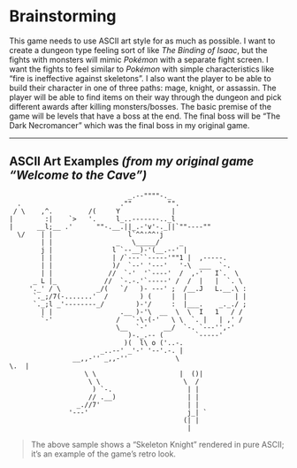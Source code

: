# Brainstorming

This game needs to use ASCII art style for as much as possible. I want to create a dungeon type feeling sort of like *The Binding of Isaac*, but the fights with monsters will mimic *Pokémon* with a separate fight screen. I want the fights to feel similar to *Pokémon* with simple characteristics like “fire is ineffective against skeletons”. I also want the player to be able to build their character in one of three paths: mage, knight, or assassin. The player will be able to find items on their way through the dungeon and pick different awards after killing monsters/bosses. The basic premise of the game will be levels that have a boss at the end. The final boss will be “The Dark Necromancer” which was the final boss in my original game.

---

## ASCII Art Examples _(from my original game “Welcome to the Cave”)_

```text
                              _.--""""-._
  .                         .""         "".
 / \    ,^.         /(     Y             |      
|        :|    `>   '.     l_..-------.._l      
|      __l;__ .'      ""-.__.||_.-'v'-._||`""----""
  \/    | |                   l`^^'^^'j
        | |                _   \_____/     _
        j |               l `--__)-'(__.--' |
        | |               | /`---``-----'""1 |  ,-----.
        | |               )/  `--' '---'   '-\  ___  `-.
        | |              //  `-'  '`----'  /  ,-'   I`.  \
      _ L |_            //  `-.-.'`-----' /  /  |   |  `. \
     '._' / \         _/(   `/   )- ---' ;  /__.J   L.__.\ :
      `._;/7(-.......'  /        ) (     |  |            | |
      `._;l _'--------_/        )-'/     :  |___.    _._./ ;
        | |                 .__ )-'\  __  \  \  I   1   / /
        `-'                /   `-\-(-'   \ \  `. |   | ,' /
                           \__  `-'    __/  `-. `---'',-'
                              )-._.-- (        `-----'
                             )(  l\ o ('..-.
                       _..--' _'-' '--'.-. |
                __,,-'' _,,-''            \                                                                                   \.  |                                                              
                   \ \                     |  ()|
                    \ \                     \  /
                     ) `-.                   | |
                    // .__)                  | |
                 _.//7'                      | |
               '---'                         j_| `
                                            (| |
                                             |                                               
```

> The above sample shows a “Skeleton Knight” rendered in pure ASCII; it’s an example of the game’s retro look.